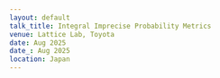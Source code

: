 ```yaml
---
layout: default
talk_title: Integral Imprecise Probability Metrics
venue: Lattice Lab, Toyota
date: Aug 2025
date_: Aug 2025
location: Japan
---
```

